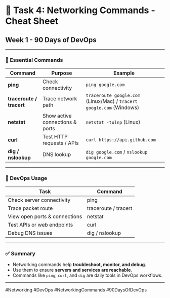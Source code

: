 # 🧠 Task 4: Networking Commands - Cheat Sheet
## Week 1 - 90 Days of DevOps

---

### 🔌 Essential Commands

| Command | Purpose | Example |
|---------|---------|--------|
| **ping** | Check connectivity | `ping google.com` |
| **traceroute / tracert** | Trace network path | `traceroute google.com` (Linux/Mac) / `tracert google.com` (Windows) |
| **netstat** | Show active connections & ports | `netstat -tulnp` (Linux) |
| **curl** | Test HTTP requests / APIs | `curl https://api.github.com` |
| **dig / nslookup** | DNS lookup | `dig google.com` / `nslookup google.com` |

---

### 🔁 DevOps Usage

| Task | Command |
|------|--------|
| Check server connectivity | ping |
| Trace packet route | traceroute / tracert |
| View open ports & connections | netstat |
| Test APIs or web endpoints | curl |
| Debug DNS issues | dig / nslookup |

---

### ✅ Summary
- Networking commands help **troubleshoot, monitor, and debug**.  
- Use them to ensure **servers and services are reachable**.  
- Commands like `ping`, `curl`, and `dig` are daily tools in DevOps workflows.

---

#Networking #DevOps #NetworkingCommands #90DaysOfDevOps
